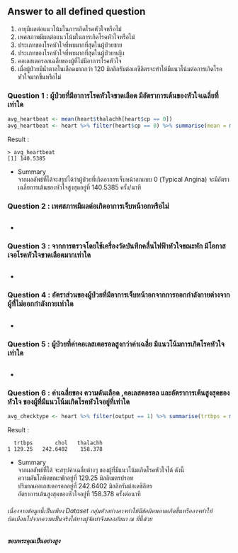 ## Answer to all defined question
1. อายุมีผลต่อแนวโน้มในการเกิดโรคหัวใจหรือไม่
2. เพศสภาพมีผลต่อแนวโน้มในการเกิดโรคหัวใจหรือไม่
3. ประเภทของโรคหัวใจที่พบมากที่สุดในผู้ป่วยชาย
4. ประเภทของโรคหัวใจที่พบมากที่สุดในผู้ป่วยหญิง
5. คอเลสเตอรอลเฉลี่ยของผู้ที่ไม่มีอาการโรคหัวใจ
6. เมื่อผู้ป่วยมีน้ำตาลในเลือดมากกว่า 120 มิลลิกรัมต่อเดซิลิตรจะทำให้มีแนวโน้มต่อการเกิดโรคหัวใจมากขึ้นหรือไม่

### Question 1 : ผู้ป่วยที่มีอาการโรคหัวใจขาดเลือด มีอัตราการเต้นของหัวใจเฉลี่ยที่เท่าใด
```r
avg_heartbeat <- mean(heart$thalachh[heart$cp == 0])
avg_heartbeat <- heart %>% filter(heart$cp == 0) %>% summarise(mean = mean(thalachh))
```
Result :
```
> avg_heartbeat
[1] 140.5385
```
* Summary</br>
 จากผลลัพธ์ที่ได้จะสรุปได้ว่าผู้ป่วยที่เกิดอาการเจ็บหน้าอกแบบ 0 (Typical Angina) จะมีอัตราเฉลี่ยการเต้นของหัวใจสูงสุดอยู่ที่ 140.5385 ครั้ง/นาที
### Question 2 : เพศสภาพมีผลต่อเกิดอาการเจ็บหน้าอกหรือไม่
```r
```
*
### Question 3 : จากการตรวจโดยใช้เครื่องวัดบันทึกคลื่นไฟฟ้าหัวใจขณะพัก มีโอกาสเจอโรคหัวใจขาดเลือดมากเท่าใด
```
```
*
### Question 4 : อัตราส่วนของผู้ป่วยที่มีอาการเจ็บหน้าอกจากการออกกำลังกายต่างจากผู้ที่ไม่ออกกำลังกายเท่าใด
```
```
*
### Question 5 : ผู้ป่วยที่ค่าคอเลสเตอรอลสูงกว่าค่าเฉลี่ย มีแนวโน้มการเกิดโรคหัวใจเท่าใด
```
```
*
### Question 6 : ค่าเฉลี่ยของ ความดันเลือด ,คอเลสตอรอล และอัตราการเต้นสูงสุดของหัวใจ ของผู้ที่มีแนวโน้มเกิดโรคหัวใจอยู่ที่เท่าใด
```r
avg_checktype <- heart %>% filter(output == 1) %>% summarise(trtbps = mean(trtbps) , chol = mean(chol) , fbs = mean(fbs))
```
Result :
```
  trtbps       chol   thalachh
1 129.25   242.6402    158.378
```
* Summary </br>
จากผลลัพธ์ที่ได้ จะสรุปค่าเฉลี่ยต่างๆ ของผู้ที่มีแนวโน้มเกิดโรคหัวใจได้ ดังนี้ </br>
ความดันโลหิตขณะพักอยู่ที่   129.25 มิลลิเมตรปรอท </br>
ปริมาณคอเลสเตอรอลอยู่ที่   242.6402 มิลลิกรัมต่อเดซิลิตร</br>
อัตราการเต้นสูงสุดของหัวใจอยู่ที่   158.378 ครั้งต่อนาที

###### เนื่องจากข้อมูลนี้เป็นเพียง Dataset กลุ่มตัวอย่างอาจทำให้มีข้อผิดพลาดเกิดขึ้นหรืออาจทำให้บิดเบือนไปจากความเป็นจริงได้ทางผู้จัดทำจึงขออภัยมา ณ ที่นี้ด้วย
##### ขอบพระคุณเป็นอย่างสูง
